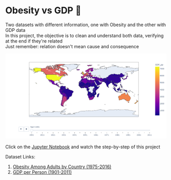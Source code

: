 # Obesity vs GDP 📝

Two datasets with different information, one with Obesity and the other with GDP data  
In this project, the objective is to clean and understand both data, verifying at the end if they're related  
Just remember: relation doesn't mean cause and consequence  

![GDP Evolution](datasets/obesity-gdp.png)

Click on the [Jupyter Notebook](https://github.com/marco-rocha97/obesity-gdp/blob/main/obesity-gdp.ipynb) and watch the step-by-step of this project

Dataset Links:
1. [Obesity Among Adults by Country (1975-2016)](https://www.kaggle.com/amanarora/obesity-among-adults-by-country-19752016/)
2. [GDP per Person (1901-2011)](https://www.kaggle.com/divyansh22/gdp-per-person-19012011?select=GDP.csv)
